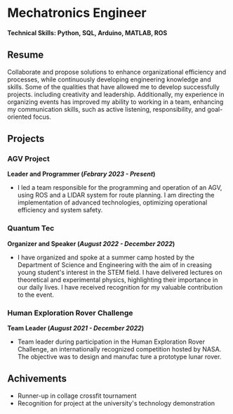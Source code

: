 #  Mechatronics Engineer
#### Technical Skills: Python, SQL, Arduino, MATLAB, ROS

## Resume

Collaborate and propose solutions to enhance organizational efficiency and processes, while continuously developing engineering knowledge and skills. Some of the qualities that have allowed me to develop successfully projects. including creativity and leadership. Additionally, my experience in organizing events has improved my ability to working in a team, enhancing my communication skills, such as active listening, responsibility, and goal-oriented focus.

## Projects

### AGV Project
**Leader and Programmer (_Febrary 2023 - Present_)**
-  I led a team responsible for the programming and operation of an AGV, using ROS and a LIDAR system for route planning. I am directing the implementation of advanced technologies, optimizing operational efficiency and system safety.

### Quantum Tec
**Organizer and Speaker (_August 2022 - December 2022_)**
- I have organized and spoke at a summer camp hosted by the Department of Science and Engineering with the aim of in creasing young student's interest in the STEM field. I have delivered lectures on theoretical and experimental physics, highlighting their importance in our daily lives. I have received recognition for my valuable contribution to the event.

### Human Exploration Rover Challenge
**Team Leader (_August 2021 - December 2022_)**
- Team leader during participation in the Human Exploration Rover Challenge, an internationally recognized competition hosted by NASA. The objective was to design and manufac ture a prototype lunar rover.

## Achivements
- Runner-up in collage crossfit tournament
- Recognition for project at the university's technology demonstration


